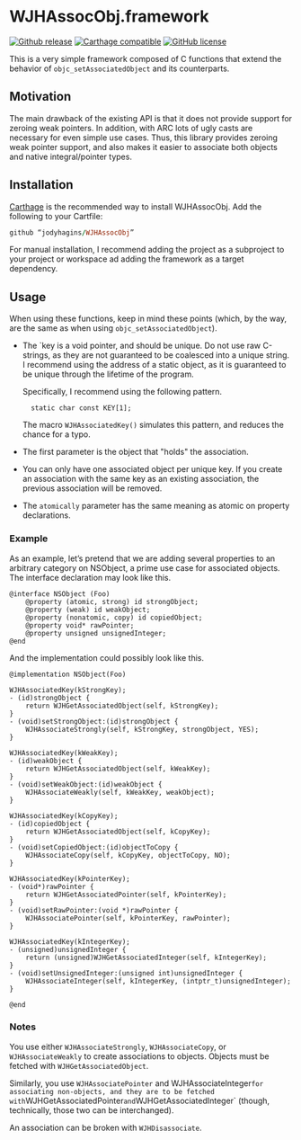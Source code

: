 
# WJHAssocObj.framework

[![Github release](https://img.shields.io/github/release/jodyhagins/WJHAssocObj.svg)](https://github.com/jodyhagins/WJHAssocObj/releases) [![Carthage compatible](https://img.shields.io/badge/Carthage-compatible-4BC51D.svg?style=flat)](https://github.com/Carthage/Carthage) [![GitHub license](https://img.shields.io/badge/license-MIT-lightgrey.svg)](https://raw.githubusercontent.com/jodyhagins/WJHAssocObj/master/LICENSE.md)

This is a very simple framework composed of C functions that extend the behavior of `objc_setAssociatedObject` and its counterparts.

## Motivation
The main drawback of the existing API is that it does not provide support for zeroing weak pointers.  In addition, with ARC lots of ugly casts are necessary for even simple use cases.  Thus, this library provides zeroing weak pointer support, and also makes it easier to associate both objects and native integral/pointer types.

## Installation
[Carthage](https://github.com/carthage/carthage) is the recommended way to install WJHAssocObj.  Add the following to your Cartfile:

``` ruby
github “jodyhagins/WJHAssocObj”
```

For manual installation, I recommend adding the project as a subproject to your project or workspace ad adding the framework as a target dependency.
 
## Usage 
When using these functions, keep in mind these points (which, by the way, are the same as when using `objc_setAssociatedObject`).


* The `key is a void pointer, and should be unique.  Do not use raw C-strings, as they are not guaranteed to be coalesced into a unique string.  I recommend using the address of a static object, as it is guaranteed to be unique through the lifetime of the program.

    Specifically, I recommend using the following pattern.

        static char const KEY[1];

    The macro `WJHAssociatedKey()` simulates this pattern, and reduces the chance for a typo.
 
* The first parameter is the object that "holds" the association.
 
* You can only have one associated object per unique key.  If you create an association with the same key as an existing association, the previous association will be removed.

* The `atomically` parameter has the same meaning as atomic on property declarations.

### Example

As an example, let’s pretend that we are adding several properties to an arbitrary category on NSObject, a prime use case for associated objects.  The interface declaration may look like this.

    @interface NSObject (Foo)
        @property (atomic, strong) id strongObject;
        @property (weak) id weakObject;
        @property (nonatomic, copy) id copiedObject;
        @property void* rawPointer;
        @property unsigned unsignedInteger;
    @end
 
And the implementation could possibly look like this.

    @implementation NSObject(Foo)

    WJHAssociatedKey(kStrongKey);
    - (id)strongObject {
        return WJHGetAssociatedObject(self, kStrongKey);
    }
    - (void)setStrongObject:(id)strongObject {
        WJHAssociateStrongly(self, kStrongKey, strongObject, YES);
    }
 
    WJHAssociatedKey(kWeakKey);
    - (id)weakObject {
        return WJHGetAssociatedObject(self, kWeakKey);
    }
    - (void)setWeakObject:(id)weakObject {
        WJHAssociateWeakly(self, kWeakKey, weakObject);
    }
 
    WJHAssociatedKey(kCopyKey);
    - (id)copiedObject {
        return WJHGetAssociatedObject(self, kCopyKey);
    }
    - (void)setCopiedObject:(id)objectToCopy {
        WJHAssociateCopy(self, kCopyKey, objectToCopy, NO);
    }
 
    WJHAssociatedKey(kPointerKey);
    - (void*)rawPointer {
        return WJHGetAssociatedPointer(self, kPointerKey);
    }
    - (void)setRawPointer:(void *)rawPointer {
        WJHAssociatePointer(self, kPointerKey, rawPointer);
    }
 
    WJHAssociatedKey(kIntegerKey);
    - (unsigned)unsignedInteger {
        return (unsigned)WJHGetAssociatedInteger(self, kIntegerKey);
    }
    - (void)setUnsignedInteger:(unsigned int)unsignedInteger {
        WJHAssociateInteger(self, kIntegerKey, (intptr_t)unsignedInteger);
    }

    @end
 
### Notes
 
You use either `WJHAssociateStrongly`, `WJHAssociateCopy`, or `WJHAssociateWeakly` to create associations to objects.  Objects must be fetched with `WJHGetAssociatedObject`.
 
Similarly, you use `WJHAssociatePointer` and WJHAssociateInteger` for associating non-objects, and they are to be fetched with `WJHGetAssociatedPointer` and `WJHGetAssociatedInteger` (though, technically, those two can be interchanged).

An association can be broken with `WJHDisassociate`.

